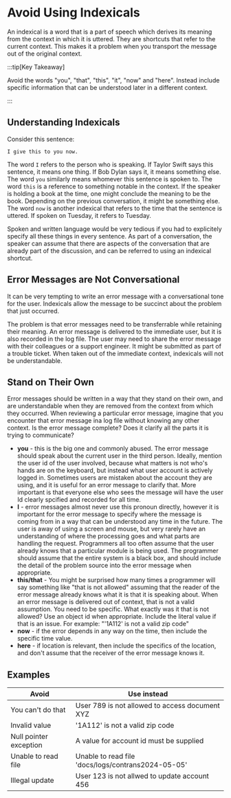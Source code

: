 # Avoid Using Indexicals

An indexical is a word that is a part of speech which derives its meaning from the context in which it is uttered.  They are shortcuts that refer to the current context.  This makes it a problem when you transport the message out of the original context.

:::tip[Key Takeaway]

Avoid the words "you", "that", "this", "it", "now" and "here".  Instead include specific information that can be understood later in a different context.

:::

## Understanding Indexicals

Consider this sentence:

```
I give this to you now.
```

The word `I` refers to the person who is speaking.  If Taylor Swift says this sentence, it means one thing.  If Bob Dylan says it, it means something else.  The word `you` similarly means whomever this sentence is spoken to.   The word `this` is a reference to something notable in the context.  If the speaker is holding a book at the time, one might conclude the meaning to be the book.   Depending on the previous conversation, it might be something else.  The word `now` is another indexical that refers to the time that the sentence is uttered.  If spoken on Tuesday, it refers to Tuesday.

Spoken and written language would be very tedious if you had to explicitely specify all these things in every sentence.  As part of a conversation, the speaker can assume that there are aspects of the conversation that are already part of the discussion, and can be referred to using an indexical shortcut.

## Error Messages are Not Conversational

It can be very tempting to write an error message with a conversational tone for the user.  Indexicals allow the message to be succinct about the problem that just occurred.

The problem is that error messages need to be transferrable while retaining their meaning.  An error message is delivered to the immediate user, but it is also recorded in the log file.  The user may need to share the error message with their colleagues or a support engineer.  It might be submitted as part of a trouble ticket.  When taken out of the immediate context, indexicals will not be understandable.

## Stand on Their Own

Error messages should be written in a way that they stand on their own, and are understandable when they are removed from the context from which they occurred.  When reviewing a particular error message, imagine that you encounter that error message ina log file without knowing any other context.  Is the error message complete?  Does it clarify all the parts it is trying to communicate?

* **you** - this is the big one and commonly abused.  The error message should speak about the current user in the third person.  Ideally, mention the user id of the user involved, because what matters is not who's hands are on the keyboard, but instead what user account is actively logged in.  Sometimes users are mistaken about the account they are using, and it is useful for an error message to clarify that.  More important is that everyone else who sees the message will have the user Id clearly spcified and recorded for all time.
* **I** - error messages almost never use this pronoun directly, however it is important for the error message to specify where the message is coming from in a way that can be understood any time in the future.  The user is away of using a screen and mouse, but very rarely have an understanding of where the processing goes and what parts are handling the request.  Programmers all too often assume that the user already knows that a particular module is being used.  The programmer should assume that the entire system is a black box, and should include the detail of the problem source into the error message when appropriate.
* **this/that** - You might be surprised how many times a programmer will say something like "that is not allowed" assuming that the reader of the error message already knows what it is that it is speaking about. When an error message is delivered out of context, that is not a valid assumption.  You need to be specific.  What exactly was it that is not allowed?  Use an object id when appropriate.  Include the literal value if that is an issue.  For example: "'1A112' is not a valid zip code"
* **now** - if the error depends in any way on the time, then include the specific time value.
* **here** - if location is relevant, then include the specifics of the location, and don't assume that the receiver of the error message knows it.

## Examples

| Avoid | Use instead |
|-------|-------------|
| You can't do that | User 789 is not allowed to access document XYZ |
| Invalid value | '1A112' is not a valid zip code |
| Null pointer exception | A value for account id must be supplied |
| Unable to read file | Unable to read file 'docs/logs/contrans2024-05-05' |
| Illegal update | User 123 is not allwed to update account 456 |

